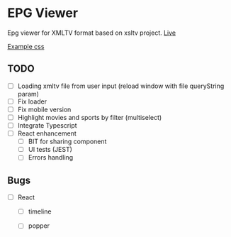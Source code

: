 # EPG Viewer

Epg viewer for XMLTV format based on xsltv project.
[Live][live]

[Example css][example_css]

## TODO

- [ ] Loading xmltv file from user input (reload window with file queryString param)
- [ ] Fix loader
- [ ] Fix mobile version
- [ ] Highlight movies and sports by filter (multiselect)
- [ ] Integrate Typescript
- [ ] React enhancement
  - [ ] BIT for sharing component
  - [ ] UI tests (JEST)
  - [ ] Errors handling

## Bugs

- [ ] React
  - [ ] timeline
  - [ ] popper


[live]: https://fazzani.github.io/xviewer/docs/
[example_css]: https://codepen.io/blackstockc/pen/eJbbyb
